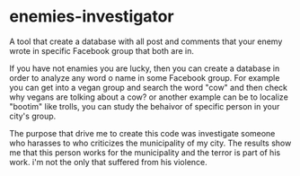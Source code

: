 # enemies-investigator
A tool that create a database with all post and comments that your enemy wrote in specific Facebook group that both are in.

If you have not enamies you are lucky, then you can create a database in order to analyze any word o name in some Facebook group.
For example you can get into a vegan group and search the word "cow" and then check why vegans are tolking about a cow?
or another example can be to localize "bootim" like trolls, you can study the behaivor of specific person in your city's group.

The purpose that drive me to create this code was investigate someone who harasses to who criticizes the municipality of my city.
The results show me that this person works for the municipality and the terror is part of his work. 
i'm not the only that suffered from his violence.

